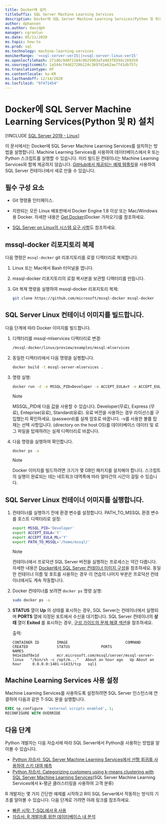 ```yaml
---
title: Docker에 설치
titleSuffix: SQL Server Machine Learning Services
description: Docker에 SQL Server Machine Learning Services(Python 및 R)를 설치하는 방법을 알아봅니다.
author: dphansen
ms.author: davidph
manager: cgronlun
ms.date: 05/11/2020
ms.topic: how-to
ms.prod: sql
ms.technology: machine-learning-services
monikerRange: '>=sql-server-ver15||>=sql-server-linux-ver15'
ms.openlocfilehash: 271d6c9d8f2184c9625903afa9d3f8594c269359
ms.sourcegitcommit: 1a544cf4dd2720b124c3697d1e62ae7741db757c
ms.translationtype: HT
ms.contentlocale: ko-KR
ms.lasthandoff: 12/14/2020
ms.locfileid: "97471454"
---
```

# <a name="install-sql-server-machine-learning-services-python-and-r-on-docker"></a>Docker에 SQL Server Machine Learning Services(Python 및 R) 설치

[!INCLUDE [SQL Server 2019 - Linux](../includes/applies-to-version/sqlserver2019-linux.md)]

이 문서에서는 Docker에 SQL Server Machine Learning Services를 설치하는 방법을 설명합니다. Machine Learning Services를 사용하여 데이터베이스에서 R 또는 Python 스크립트를 실행할 수 있습니다. 미리 빌드된 컨테이너는 Machine Learning Services와 함께 제공하지 않습니다. [GitHub에서 제공되는 예제 템플릿](https://github.com/Microsoft/mssql-docker/tree/master/linux/preview/examples/mssql-mlservices)을 사용하여 SQL Server 컨테이너에서 새로 만들 수 있습니다.

## <a name="prerequisites"></a>필수 구성 요소

- Git 명령줄 인터페이스.

- 지원되는 모든 Linux 배포판에서 Docker Engine 1.8 이상 또는 Mac/Windows용 Docker. 자세한 내용은 [Get Docker](https://docs.docker.com/get-docker/)(Docker 가져오기)를 참조하세요.

- [SQL Server on Linux의 시스템 요구 사항](sql-server-linux-setup.md#system)도 참조하세요.

## <a name="clone-the-mssql-docker-repository"></a>mssql-docker 리포지토리 복제

다음 명령은 `mssql-docker` git 리포지토리를 로컬 디렉터리로 복제합니다.

1. Linux 또는 Mac에서 Bash 터미널을 엽니다.

2. mssql-docker 리포지토리의 로컬 복사본을 보관할 디렉터리를 만듭니다.

3. Git 복제 명령을 실행하여 mssql-docker 리포지토리 복제:

    ```bash
    git clone https://github.com/microsoft/mssql-docker mssql-docker
    ```

## <a name="build-a-sql-server-linux-container-image"></a>SQL Server Linux 컨테이너 이미지를 빌드합니다.

다음 단계에 따라 Docker 이미지를 빌드합니다.

1. 디렉터리를 mssql-mlservices 디렉터리로 변경:
    
    ```bash
    /mssql-docker/linux/preview/examples/mssql-mlservices
    ```

2. 동일한 디렉터리에서 다음 명령을 실행합니다.

    ```bash
    docker build -t mssql-server-mlservices .
    ```

3. 명령 실행:

    ```bash
    docker run -d -e MSSQL_PID=Developer -e ACCEPT_EULA=Y -e ACCEPT_EULA_ML=Y -e MSSQL_SA_PASSWORD=<password> -v <directory on the host OS>:/var/opt/mssql -p 1433:1433 mssql-server-mlservices
    ```
  
    > [!NOTE]
    > MSSQL_PID에 다음 값을 사용할 수 있습니다. Developer(무료), Express (무료), Enteprise(유료), Standard(유료). 유료 버전을 사용하는 경우 라이선스를 구입했는지 확인하세요. (password)를 실제 암호로 바꿉니다. -v를 사용한 볼륨 탑재는 선택 사항입니다. (directory on the host OS)를 데이터베이스 데이터 및 로그 파일을 탑재하려는 실제 디렉터리로 바꿉니다.
    

4. 다음 명령을 실행하여 확인합니다.

    ```bash
    docker ps -a
    ```

   > [!NOTE]
   > Docker 이미지를 빌드하려면 크기가 몇 GB인 패키지를 설치해야 합니다. 스크립트의 실행이 완료되는 데는 네트워크 대역폭에 따라 얼마간의 시간이 걸릴 수 있습니다.

## <a name="run-the-sql-server-linux-container-image"></a>SQL Server Linux 컨테이너 이미지를 실행합니다.

1. 컨테이너를 실행하기 전에 환경 변수를 설정합니다. PATH_TO_MSSQL 환경 변수를 호스트 디렉터리로 설정:

   ```bash
   export MSSQL_PID='Developer'
   export ACCEPT_EULA='Y'
   export ACCEPT_EULA_ML='Y'
   export PATH_TO_MSSQL='/home/mssql/'
   ```
  
   > [!NOTE]
   > 컨테이너에서 프로덕션 SQL Server 버전을 실행하는 프로세스는 약간 다릅니다. 자세한 내용은 [Docker에서 SQL Server 컨테이너 이미지 구성](./sql-server-linux-docker-container-deployment.md)을 참조하세요. 동일한 컨테이너 이름 및 포트를 사용하는 경우 이 연습의 나머지 부분은 프로덕션 컨테이너에서도 계속 작동합니다.

2. Docker 컨테이너를 보려면 `docker ps` 명령 실행:

   ```bash
   sudo docker ps -a
   ```

3. **STATUS** 열이 **Up** 의 상태를 표시하는 경우, SQL Server는 컨테이너에서 실행되며 **PORTS** 열에 지정된 포트에서 수신을 대기합니다. SQL Server 컨테이너의 **상태** 열이 **Exited** 를 표시하는 경우, [구성 가이드의 문제 해결 섹션](./sql-server-linux-docker-container-troubleshooting.md)을 참조하세요.

 
    출력:

    ```
    CONTAINER ID        IMAGE                          COMMAND                  CREATED             STATUS              PORTS                    NAMES
    941e1bdf8e1d        mcr.microsoft.com/mssql/server/mssql-server-linux   "/bin/sh -c /opt/m..."   About an hour ago   Up About an hour     0.0.0.0:1401->1433/tcp   sql1
    ```

## <a name="enable-machine-learning-services"></a>Machine Learning Services 사용 설정

Machine Learning Services를 사용하도록 설정하려면 SQL Server 인스턴스에 연결하여 다음과 같은 T-SQL 문을 실행합니다.

```sql
EXEC sp_configure  'external scripts enabled', 1;
RECONFIGURE WITH OVERRIDE
```

## <a name="next-steps"></a>다음 단계

Python 개발자는 다음 자습서에 따라 SQL Server에서 Python을 사용하는 방법을 알아볼 수 있습니다.

+ [Python 자습서: SQL Server Machine Learning Services에서 선형 회귀를 사용하여 스키 대여 예측](../machine-learning/tutorials/python-ski-rental-linear-regression-deploy-model.md)
+ [Python 자습서: Categorizing customers using k-means clustering with SQL Server Machine Learning Services](../machine-learning/tutorials/python-clustering-model.md)(SQL Server Machine Learning Services에서 k-평균 클러스터링을 사용하여 고객 분류)

R 개발자는 몇 가지 간단한 예제를 시작하고 R이 SQL Server에서 작동하는 방식의 기초를 알아볼 수 있습니다. 다음 단계로 가려면 아래 링크를 참조하세요.

+ [빠른 시작: T-SQL에서 R 사용](../machine-learning/tutorials/quickstart-r-create-script.md)
+ [자습서: R 개발자를 위한 데이터베이스 내 분석](../machine-learning/tutorials/r-taxi-classification-introduction.md)